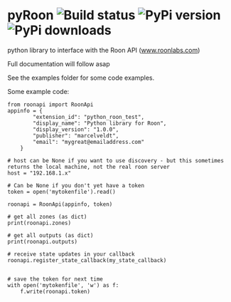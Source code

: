 # pyRoon ![Build status](https://github.com/pavoni/pyroon/workflows/Build/badge.svg) ![PyPi version](https://img.shields.io/pypi/v/roonapi) ![PyPi downloads](https://img.shields.io/pypi/dm/roonapi)
python library to interface with the Roon API (www.roonlabs.com)

Full documentation will follow asap

See the examples folder for some code examples.


Some example code:

```
from roonapi import RoonApi
appinfo = {
        "extension_id": "python_roon_test",
        "display_name": "Python library for Roon",
        "display_version": "1.0.0",
        "publisher": "marcelveldt",
        "email": "mygreat@emailaddress.com"
    }

# host can be None if you want to use discovery - but this sometimes returns the local machine, not the real roon server
host = "192.168.1.x"

# Can be None if you don't yet have a token
token = open('mytokenfile').read()

roonapi = RoonApi(appinfo, token)

# get all zones (as dict)
print(roonapi.zones)

# get all outputs (as dict)
print(roonapi.outputs)

# receive state updates in your callback
roonapi.register_state_callback(my_state_callback)


# save the token for next time
with open('mytokenfile', 'w') as f:
    f.write(roonapi.token)
